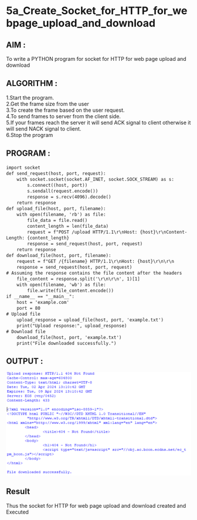 # 5a_Create_Socket_for_HTTP_for_webpage_upload_and_download
## AIM :
To write a PYTHON program for socket for HTTP for web page upload and download
## ALGORITHM :

1.Start the program.
<BR>
2.Get the frame size from the user
<BR>
3.To create the frame based on the user request.
<BR>
4.To send frames to server from the client side.
<BR>
5.If your frames reach the server it will send ACK signal to client otherwise it will send NACK signal to client.
<BR>
6.Stop the program
<BR>

## PROGRAM : 
```
import socket
def send_request(host, port, request):
    with socket.socket(socket.AF_INET, socket.SOCK_STREAM) as s:
        s.connect((host, port))
        s.sendall(request.encode())
        response = s.recv(4096).decode()
    return response
def upload_file(host, port, filename):
    with open(filename, 'rb') as file:
        file_data = file.read()
        content_length = len(file_data)
        request = f"POST /upload HTTP/1.1\r\nHost: {host}\r\nContent-Length: {content_length}
        response = send_request(host, port, request)
    return response
def download_file(host, port, filename):
    request = f"GET /{filename} HTTP/1.1\r\nHost: {host}\r\n\r\n
    response = send_request(host, port, request)
# Assuming the response contains the file content after the headers
    file_content = response.split('\r\n\r\n', 1)[1]
    with open(filename, 'wb') as file:
        file.write(file_content.encode())
if __name__ == "__main__":
    host = 'example.com'
    port = 80
# Upload file
    upload_response = upload_file(host, port, 'example.txt')
    print("Upload response:", upload_response)
# Download file
    download_file(host, port, 'example.txt')
    print("File downloaded successfully.")

```
## OUTPUT :
![alt text](<Screenshot 2024-05-11 102111.png>)
## Result
Thus the socket for HTTP for web page upload and download created and Executed
